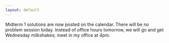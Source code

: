 ```yaml
---
layout: default
---
```


Midterm 1 solutions are now posted on the calendar. There will be no problem session today. Instead of office hours tomorrow, we will go and get Wednesday milkshakes; meet in my office at 4pm.
